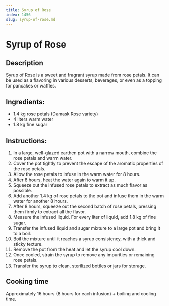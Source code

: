 ```yaml
---
title: Syrup of Rose
index: 1456
slug: syrup-of-rose.md
---
```


# Syrup of Rose

## Description
Syrup of Rose is a sweet and fragrant syrup made from rose petals. It can be used as a flavoring in various desserts, beverages, or even as a topping for pancakes or waffles.

## Ingredients:
- 1.4 kg rose petals (Damask Rose variety)
- 4 liters warm water
- 1.8 kg fine sugar

## Instructions:
1. In a large, well-glazed earthen pot with a narrow mouth, combine the rose petals and warm water.
2. Cover the pot tightly to prevent the escape of the aromatic properties of the rose petals.
3. Allow the rose petals to infuse in the warm water for 8 hours.
4. After 8 hours, heat the water again to warm it up.
5. Squeeze out the infused rose petals to extract as much flavor as possible.
6. Add another 1.4 kg of rose petals to the pot and infuse them in the warm water for another 8 hours.
7. After 8 hours, squeeze out the second batch of rose petals, pressing them firmly to extract all the flavor.
8. Measure the infused liquid. For every liter of liquid, add 1.8 kg of fine sugar.
9. Transfer the infused liquid and sugar mixture to a large pot and bring it to a boil.
10. Boil the mixture until it reaches a syrup consistency, with a thick and sticky texture.
11. Remove the pot from the heat and let the syrup cool down.
12. Once cooled, strain the syrup to remove any impurities or remaining rose petals.
13. Transfer the syrup to clean, sterilized bottles or jars for storage.

## Cooking time
Approximately 16 hours (8 hours for each infusion) + boiling and cooling time.